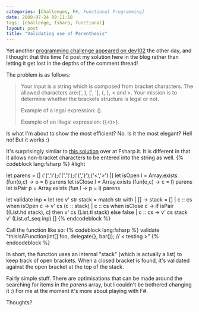 ```yaml
---
categories: [Challenges, F#, Functional Programming]
date: 2008-07-24 09:11:18
tags: [challenge, fsharp, functional]
layout: post
title: "Validating use of Parenthesis"
---
```

Yet another <a href="http://www.dev102.com/posts/a-programming-job-interview-challenge-13-brackets/" title="Programming Challenge">programming challenge appeared on dev102</a> the other day, and I thought that this time I'd post my solution here in the blog rather than letting it get lost in the depths of the comment thread!

<!--more-->

The problem is as follows:<blockquote><p>Your input is a string which is composed from bracket characters. The allowed characters are:(', ), [', '], {, }, &lt; and &gt;. Your mission is to determine whether the brackets structure is legal or not.

Example of a legal expression: ([](&lt;{}&gt;)).

Example of an illegal expression: ({&lt;)&gt;}.</p></blockquote>Is what I'm about to show the most efficient? No. Is it the most elegant? Hell no! But it works :)

It's surprisingly similar to <a href="http://www.fsharp.it/posts/balanced-parenthesis/" title="Balanced Parenthesis">this solution</a> over at Fsharp.it. It is different in that it allows non-bracket characters to be entered into the string as well.
{% codeblock lang:fsharp %}
#light

let parens = [| ('(',')');('[',']');('{','}');('<','>') |]
let isOpen l = Array.exists (fun(o,c) -> o = l) parens
let isClose l = Array.exists (fun(o,c) -> c = l) parens
let isPair p = Array.exists (fun l -> p = l) parens

let validate inp =
  let rec v' str stack =
    match str with
    | [] -> stack = []
    | c :: cs when isOpen c -> v' cs (c :: stack)
    | c :: cs when isClose c ->
        if isPair ((List.hd stack), c)
            then v' cs (List.tl stack)
            else false
    | c :: cs -> v' cs stack
  v' (List.of_seq inp) []
{% endcodeblock %}


Call the function like so:
{% codeblock lang:fsharp %}
validate "thisIsAFunction(int[] foo, delegate{}, bar()); // < testing >"
{% endcodeblock %}

In short, the function uses an internal "stack" (which is actually a list) to keep track of open brackets. When a closed bracket is found, it's validated against the open bracket at the top of the stack.

Fairly simple stuff. There are optimisations that can be made around the searching for items in the <em>parens</em> array, but I couldn't be bothered changing it :) For me at the moment it's more about playing with F#.

Thoughts?
